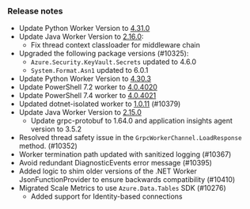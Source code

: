 ### Release notes

<!-- Please add your release notes in the following format:
- My change description (#PR)
-->
- Update Python Worker Version to [4.31.0](https://github.com/Azure/azure-functions-python-worker/releases/tag/4.31.0)
- Update Java Worker Version to [2.16.0](https://github.com/Azure/azure-functions-java-worker/releases/tag/2.16.0):
  - Fix thread context classloader for middleware chain
- Upgraded the following package versions (#10325):
  - `Azure.Security.KeyVault.Secrets` updated to 4.6.0
  - `System.Format.Asn1` updated to 6.0.1
- Update Python Worker Version to [4.30.3](https://github.com/Azure/azure-functions-python-worker/releases/tag/4.30.3)
- Update PowerShell 7.2 worker to [4.0.4020](https://github.com/Azure/azure-functions-powershell-worker/releases/tag/v4.0.4020)
- Update PowerShell 7.4 worker to [4.0.4021](https://github.com/Azure/azure-functions-powershell-worker/releases/tag/v4.0.4021)
- Updated dotnet-isolated worker to [1.0.11](https://github.com/Azure/azure-functions-dotnet-worker/pull/2653) (#10379)
- Update Java Worker Version to [2.15.0](https://github.com/Azure/azure-functions-java-worker/releases/tag/2.15.0)
  - Update grpc-protobuf to 1.64.0 and application insights agent version to 3.5.2
- Resolved thread safety issue in the `GrpcWorkerChannel.LoadResponse` method. (#10352)
- Worker termination path updated with sanitized logging (#10367)
- Avoid redundant DiagnosticEvents error message (#10395)
- Added logic to shim older versions of the .NET Worker JsonFunctionProvider to ensure backwards compatibility (#10410)
- Migrated Scale Metrics to use `Azure.Data.Tables` SDK (#10276)
  - Added support for Identity-based connections